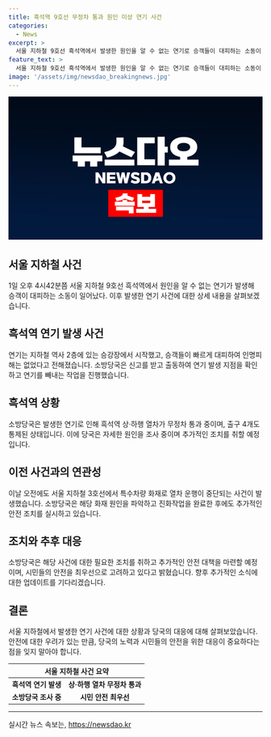 ```yaml
---
title: 흑석역 9호선 무정차 통과 원인 미상 연기 사건
categories:
  - News
excerpt: >
  서울 지하철 9호선 흑석역에서 발생한 원인을 알 수 없는 연기로 승객들이 대피하는 소동이 있었지만 인명피해는 없었습니다. 소방당국은 연기 발생 지점을 확인하고 제거 작업을 진행했으며, 현재는 조사가 진행 중입니다. 이와 관련해 지하철 열차 운행이 일시 중단된 사례도 있었으나 안전에는 큰 영향이 없었습니다.
feature_text: >
  서울 지하철 9호선 흑석역에서 발생한 원인을 알 수 없는 연기로 승객들이 대피하는 소동이 있었지만 인명피해는 없었습니다. 소방당국은 연기 발생 지점을 확인하고 제거 작업을 진행했으며, 현재는 조사가 진행 중입니다. 이와 관련해 지하철 열차 운행이 일시 중단된 사례도 있었으나 안전에는 큰 영향이 없었습니다.
image: '/assets/img/newsdao_breakingnews.jpg'
---
```


<p><img src="/assets/img/newsdao_breakingnews.jpg" alt="ranknews 속보" /></p>

<h2 data-ke-size="size26">서울 지하철 사건</h2>

<p data-ke-size="size16">1일 오후 4시42분쯤 서울 지하철 9호선 흑석역에서 원인을 알 수 없는 연기가 발생해 승객이 대피하는 소동이 일어났다. 이후 발생한 연기 사건에 대한 상세 내용을 살펴보겠습니다.</p>

<h2 data-ke-size="size24">흑석역 연기 발생 사건</h2>

<p data-ke-size="size16">연기는 지하철 역사 2층에 있는 승강장에서 시작했고, 승객들이 빠르게 대피하여 인명피해는 없었다고 전해졌습니다. 소방당국은 신고를 받고 출동하여 연기 발생 지점을 확인하고 연기를 빼내는 작업을 진행했습니다.</p>

<h2 data-ke-size="size24">흑석역 상황</h2>

<p data-ke-size="size16">소방당국은 발생한 연기로 인해 흑석역 상·하행 열차가 무정차 통과 중이며, 출구 4개도 통제된 상태입니다. 이에 당국은 자세한 원인을 조사 중이며 추가적인 조치를 취할 예정입니다.</p>

<h2 data-ke-size="size24">이전 사건과의 연관성</h2>

<p data-ke-size="size16">이날 오전에도 서울 지하철 3호선에서 특수차량 화재로 열차 운행이 중단되는 사건이 발생했습니다. 소방당국은 해당 화재 원인을 파악하고 진화작업을 완료한 후에도 추가적인 안전 조치를 실시하고 있습니다.</p>

<h2 data-ke-size="size24">조치와 추후 대응</h2>

<p data-ke-size="size16">소방당국은 해당 사건에 대한 필요한 조치를 취하고 추가적인 안전 대책을 마련할 예정이며, 시민들의 안전을 최우선으로 고려하고 있다고 밝혔습니다. 향후 추가적인 소식에 대한 업데이트를 기다리겠습니다.</p>

<h2 data-ke-size="size24">결론</h2>

<p data-ke-size="size16">서울 지하철에서 발생한 연기 사건에 대한 상황과 당국의 대응에 대해 살펴보았습니다. 안전에 대한 우려가 있는 만큼, 당국의 노력과 시민들의 안전을 위한 대응이 중요하다는 점을 잊지 말아야 합니다.</p>

<table>
    <thead>
        <tr>
            <th colspan="2" style="text-align: center; height: 17px;"><b>서울 지하철 사건 요약</b></th>
        </tr>
    </thead>
    <tbody>
        <tr>
            <td style="text-align: center; height: 17px;"><b>흑석역 연기 발생</b></td>
            <td style="text-align: center; height: 17px;"><b>상·하행 열차 무정차 통과</b></td>
        </tr>
        <tr>
            <td style="text-align: center; height: 17px;"><b>소방당국 조사 중</b></td>
            <td style="text-align: center; height: 17px;"><b>시민 안전 최우선</b></td>
        </tr>
    </tbody>
</table>

<p><hr></p>
실시간 뉴스 속보는, <a href="https://newsdao.kr" rel="dofollow">https://newsdao.kr</a>


